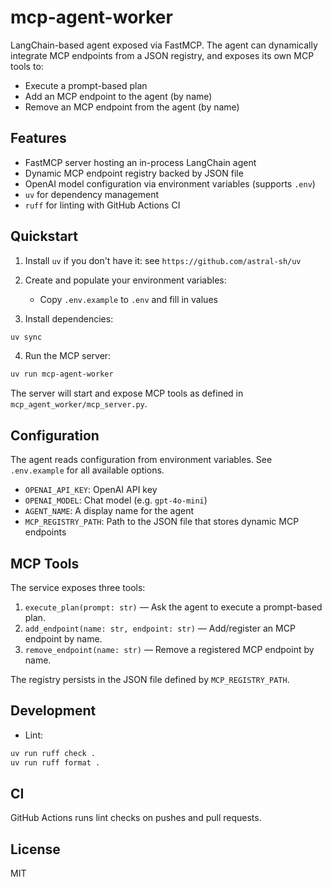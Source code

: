 # mcp-agent-worker

LangChain-based agent exposed via FastMCP. The agent can dynamically integrate MCP endpoints from a JSON registry, and exposes its own MCP tools to:

- Execute a prompt-based plan
- Add an MCP endpoint to the agent (by name)
- Remove an MCP endpoint from the agent (by name)

## Features

- FastMCP server hosting an in-process LangChain agent
- Dynamic MCP endpoint registry backed by JSON file
- OpenAI model configuration via environment variables (supports `.env`)
- `uv` for dependency management
- `ruff` for linting with GitHub Actions CI

## Quickstart

1. Install `uv` if you don't have it: see `https://github.com/astral-sh/uv`
2. Create and populate your environment variables:

   - Copy `.env.example` to `.env` and fill in values

3. Install dependencies:

```bash
uv sync
```

4. Run the MCP server:

```bash
uv run mcp-agent-worker
```

The server will start and expose MCP tools as defined in `mcp_agent_worker/mcp_server.py`.

## Configuration

The agent reads configuration from environment variables. See `.env.example` for all available options.

- `OPENAI_API_KEY`: OpenAI API key
- `OPENAI_MODEL`: Chat model (e.g. `gpt-4o-mini`)
- `AGENT_NAME`: A display name for the agent
- `MCP_REGISTRY_PATH`: Path to the JSON file that stores dynamic MCP endpoints

## MCP Tools

The service exposes three tools:

1. `execute_plan(prompt: str)` — Ask the agent to execute a prompt-based plan.
2. `add_endpoint(name: str, endpoint: str)` — Add/register an MCP endpoint by name.
3. `remove_endpoint(name: str)` — Remove a registered MCP endpoint by name.

The registry persists in the JSON file defined by `MCP_REGISTRY_PATH`.

## Development

- Lint:

```bash
uv run ruff check .
uv run ruff format .
```

## CI

GitHub Actions runs lint checks on pushes and pull requests.

## License

MIT
